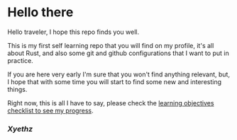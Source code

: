 # Hello there

Hello traveler, I hope this repo finds you well.

This is my first self learning repo that you will find on my profile, it's all about Rust, and also some git and github configurations that I want to put in practice.

If you are here very early I'm sure that you won't find anything relevant, but, I hope that with some time you will start to find some new and interesting things.

Right now, this is all I have to say, please check the [learning objectives checklist to see my progress](Learning%20Objectives.md).

### *Xyethz*
